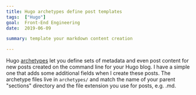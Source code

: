 ```yaml
---
title: Hugo archetypes define post templates
tags:  ["Hugo"]
goal:  Front-End Engineering
date:  2019-06-09

summary: template your markdown content creation

---
```


Hugo [archetypes][a] let you define sets of metadata and even post content for
new posts created on the command line for your Hugo blog.
I have a simple one that adds some additional fields when I create these posts.
The archetype files live in `archetypes/` and match the name of your parent "sections"
directory and the file extension you use for posts, e.g. .md.

[a]: https://gohugo.io/content-management/archetypes/
